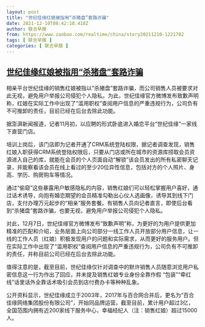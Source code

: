```yaml
---
layout: post
title: "世纪佳缘红娘被指用“杀猪盘”套路诈骗"
date: 2021-12-10T08:42:18.418Z
author: 联合早报
from: https://www.zaobao.com/realtime/china/story20211210-1221782
tags: [ 联合早报 ]
categories: [ 联合早报 ]
---
```

<!--1639148280000-->
[世纪佳缘红娘被指用“杀猪盘”套路诈骗](https://www.zaobao.com/realtime/china/story20211210-1221782)
------

<div>
<p>相亲平台世纪佳缘的销售红娘被指以“杀猪盘”套路诈骗，而公司销售人员被要求对此无视，避免用户举报公司侵犯个人隐私。为此，世纪佳缘官方微博发布致歉声明称，红娘在实际工作中出现了“滥用职权”查阅用户信息的严重违规行为，公司负有不可推卸的责任，目前已经在后台去除此功能。</p><p>据澎湃新闻报道，记者11月初，以应聘的形式卧底进入婚恋平台“世纪佳缘”一家线下直营门店。</p><p>培训上岗后，该门店即为记者开通了CRM系统登陆权限，据记者调查发现，销售红娘入职获得CRM系统登陆权限后，只要从门店或所在城市的资源库捞取会员资源进入自己的库，就能在会员的个人页面自动“解锁”该会员发出的所有私密聊天记录，并能察看该会员在线上看过的至少20位异性信息，包括对方的个人照片、身高、学历、购房购车等情况。</p><section id="imu"><div id="dfp-ad-imu1">        </div></section><p>通过“偷窥”这些暴露用户敏感隐私的内容，销售红娘们可以轻松掌握用户喜好，通过话术诱导，向抱有婚恋期望的会员精准勾勒出心仪人选画像，诱导其到线下门店，支付办理万元起步的“相亲”服务套餐。有销售人员向记者直言，即使后台看到“杀猪盘”套路诈骗，也要无视，避免用户举报公司侵犯个人隐私。</p><p>对此，12月7日，世纪佳缘官方微博发布“致歉声明”称，为更好的为用户提供更加精准的匹配和介绍，业务层面上向公司部分一线工作人员开放部分用户信息，让一线的工作人员（红娘）积极发现用户的问题和实际需求，从而更好的服务用户。但在实际工作中出现了“滥用职权”查阅用户信息的严重违规行为，公司负有不可推卸的责任，并称目前公司已经在后台去除此功能。</p><p>值得注意的是，截至目前，世纪佳缘仅针对调查中的默许销售人员随意浏览用户私密信息这一行为作出了回应，并未提及销售红娘专业身份全靠作假 “包装”“牵红线”话里话外全靠话术吸引会员到店付费办卡等种种乱象。</p><div id="innity-in-post"></div><div id="dfp-ad-midarticlespecial">        </div><p>公开资料显示，世纪佳缘成立于2003年，2017年与百合网合并后，更名为“百合佳缘网络集团股份有限公司”，开始同品牌运营。截至目前，累计用户超过3亿，全国范围内拥有近200家线下服务中心，幸福经纪人（注：销售红娘）超过15000人。</p>      <div class="cx_paywall_placeholder" id="sph_cdp_40"></div>
</div>
